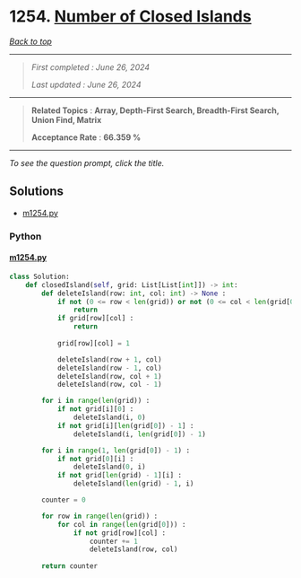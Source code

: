 # 1254. [Number of Closed Islands](<https://leetcode.com/problems/number-of-closed-islands>)

*[Back to top](<../README.md>)*

------

> *First completed : June 26, 2024*
>
> *Last updated : June 26, 2024*


------

> **Related Topics** : **Array, Depth-First Search, Breadth-First Search, Union Find, Matrix**
>
> **Acceptance Rate** : **66.359 %**


------

*To see the question prompt, click the title.*

## Solutions

- [m1254.py](<../my-submissions/m1254.py>)
### Python
#### [m1254.py](<../my-submissions/m1254.py>)
```Python
class Solution:
    def closedIsland(self, grid: List[List[int]]) -> int:
        def deleteIsland(row: int, col: int) -> None :
            if not (0 <= row < len(grid)) or not (0 <= col < len(grid[0])) :
                return
            if grid[row][col] :
                return
            
            grid[row][col] = 1

            deleteIsland(row + 1, col)
            deleteIsland(row - 1, col)
            deleteIsland(row, col + 1)
            deleteIsland(row, col - 1)

        for i in range(len(grid)) :
            if not grid[i][0] :
                deleteIsland(i, 0)
            if not grid[i][len(grid[0]) - 1] :
                deleteIsland(i, len(grid[0]) - 1)

        for i in range(1, len(grid[0]) - 1) :
            if not grid[0][i] :
                deleteIsland(0, i)
            if not grid[len(grid) - 1][i] :
                deleteIsland(len(grid) - 1, i)

        counter = 0

        for row in range(len(grid)) :
            for col in range(len(grid[0])) :
                if not grid[row][col] :
                    counter += 1
                    deleteIsland(row, col)
        
        return counter
```

